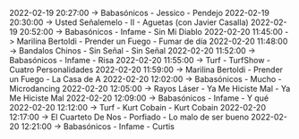 2022-02-19 20:27:00 -> Babasónicos - Jessico - Pendejo
2022-02-19 20:30:00 -> Usted Señalemelo - II - Aguetas (con Javier Casalla)
2022-02-19 20:52:00 -> Babasónicos - Infame - Sin Mi Diablo
2022-02-20 11:45:00 -> Marilina Bertoldi - Prender un Fuego - Fumar de día
2022-02-20 11:48:00 -> Bandalos Chinos - Sin Señal - Sin Señal
2022-02-20 11:52:00 -> Babasónicos - Infame - Risa
2022-02-20 11:55:00 -> Turf - TurfShow - Cuatro Personalidades
2022-02-20 11:59:00 -> Marilina Bertoldi - Prender un Fuego - La Casa de A
2022-02-20 12:02:00 -> Babasónicos - Mucho - Microdancing
2022-02-20 12:05:00 -> Rayos Láser - Ya Me Hiciste Mal - Ya Me Hiciste Mal
2022-02-20 12:09:00 -> Babasónicos - Infame - Y qué
2022-02-20 12:12:00 -> Turf - Kurt Cobain - Kurt Cobain
2022-02-20 12:17:00 -> El Cuarteto De Nos - Porfiado - Lo malo de ser bueno
2022-02-20 12:21:00 -> Babasónicos - Infame - Curtis
